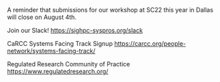 A reminder that submissions for our workshop at SC22 this year in Dallas will close on August 4th.

Join our Slack! https://sighpc-syspros.org/slack

CaRCC Systems Facing Track Signup
https://carcc.org/people-network/systems-facing-track/

Regulated Research Community of Practice
https://www.regulatedresearch.org/

